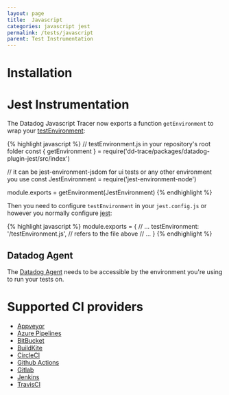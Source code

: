 ```yaml
---
layout: page
title:  Javascript
categories: javascript jest
permalink: /tests/javascript
parent: Test Instrumentation
---
```


# Installation

# Jest Instrumentation

The Datadog Javascript Tracer now exports a function `getEnvironment` to wrap your [testEnvironment](https://jestjs.io/docs/en/configuration#testenvironment-string):

{% highlight javascript %}
// testEnvironment.js in your repository's root folder
const { getEnvironment } = require('dd-trace/packages/datadog-plugin-jest/src/index')

// it can be jest-environment-jsdom for ui tests or any other environment you use
const JestEnvironment = require('jest-environment-node') 

module.exports = getEnvironment(JestEnvironment)
{% endhighlight %}


Then you need to configure `testEnvironment` in your `jest.config.js` or however you normally configure [jest](https://jestjs.io/docs/en/configuration):

{% highlight javascript %}
module.exports = {
  // ...
  testEnvironment: '<rootDir>/testEnvironment.js', // refers to the file above
  // ...
}
{% endhighlight %}

## Datadog Agent 

The [Datadog Agent](https://docs.datadoghq.com/agent/) needs to be accessible by the environment you're using to run your tests on.

# Supported CI providers

* [Appveyor](https://www.appveyor.com/)
* [Azure Pipelines](https://azure.microsoft.com/en-us/services/devops/pipelines/)
* [BitBucket](https://bitbucket.org/)
* [BuildKite](https://buildkite.com/)
* [CircleCI](https://circleci.com/)
* [Github Actions](https://github.com/features/actions)
* [Gitlab](https://docs.gitlab.com/ee/ci/)
* [Jenkins](https://www.jenkins.io/)
* [TravisCI](https://travis-ci.org/)